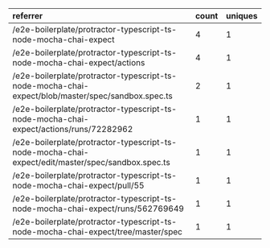 | referrer                                                                                          | count | uniques |
| :------------------------------------------------------------------------------------------------ | :---- | :------ |
| /e2e-boilerplate/protractor-typescript-ts-node-mocha-chai-expect                                  | 4     | 1       |
| /e2e-boilerplate/protractor-typescript-ts-node-mocha-chai-expect/actions                          | 4     | 1       |
| /e2e-boilerplate/protractor-typescript-ts-node-mocha-chai-expect/blob/master/spec/sandbox.spec.ts | 2     | 1       |
| /e2e-boilerplate/protractor-typescript-ts-node-mocha-chai-expect/actions/runs/72282962            | 1     | 1       |
| /e2e-boilerplate/protractor-typescript-ts-node-mocha-chai-expect/edit/master/spec/sandbox.spec.ts | 1     | 1       |
| /e2e-boilerplate/protractor-typescript-ts-node-mocha-chai-expect/pull/55                          | 1     | 1       |
| /e2e-boilerplate/protractor-typescript-ts-node-mocha-chai-expect/runs/562769649                   | 1     | 1       |
| /e2e-boilerplate/protractor-typescript-ts-node-mocha-chai-expect/tree/master/spec                 | 1     | 1       |